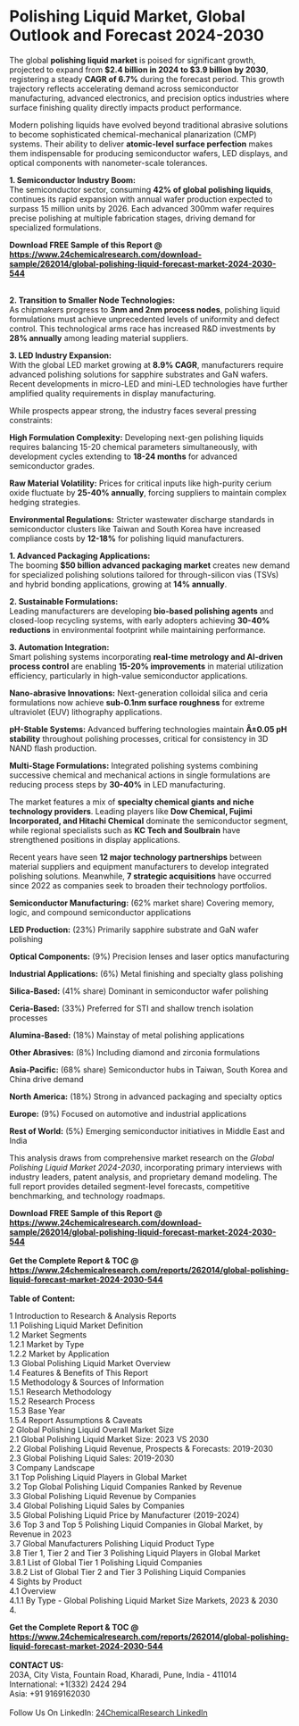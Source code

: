 <h1>Polishing Liquid Market, Global Outlook and Forecast 2024-2030</h1><p>The global <strong>polishing liquid market</strong> is poised for significant growth, projected to expand from <strong>$2.4 billion in 2024 to $3.9 billion by 2030</strong>, registering a steady <strong>CAGR of 6.7%</strong> during the forecast period. This growth trajectory reflects accelerating demand across semiconductor manufacturing, advanced electronics, and precision optics industries where surface finishing quality directly impacts product performance.</p><p>Modern polishing liquids have evolved beyond traditional abrasive solutions to become sophisticated chemical-mechanical planarization (CMP) systems. Their ability to deliver <strong>atomic-level surface perfection</strong> makes them indispensable for producing semiconductor wafers, LED displays, and optical components with nanometer-scale tolerances.</p><p><strong>1. Semiconductor Industry Boom:</strong><br>
The semiconductor sector, consuming <strong>42% of global polishing liquids</strong>, continues its rapid expansion with annual wafer production expected to surpass 15 million units by 2026. Each advanced 300mm wafer requires precise polishing at multiple fabrication stages, driving demand for specialized formulations.</p><div><b>Download FREE Sample of this Report @ 
            <a href="https://www.24chemicalresearch.com/download-sample/262014/global-polishing-liquid-forecast-market-2024-2030-544">
            https://www.24chemicalresearch.com/download-sample/262014/global-polishing-liquid-forecast-market-2024-2030-544</a></b></div><br><p><strong>2. Transition to Smaller Node Technologies:</strong><br>
As chipmakers progress to <strong>3nm and 2nm process nodes</strong>, polishing liquid formulations must achieve unprecedented levels of uniformity and defect control. This technological arms race has increased R&amp;D investments by <strong>28% annually</strong> among leading material suppliers.</p><p><strong>3. LED Industry Expansion:</strong><br>
With the global LED market growing at <strong>8.9% CAGR</strong>, manufacturers require advanced polishing solutions for sapphire substrates and GaN wafers. Recent developments in micro-LED and mini-LED technologies have further amplified quality requirements in display manufacturing.</p><p>While prospects appear strong, the industry faces several pressing constraints:</p><p><strong>High Formulation Complexity:</strong> Developing next-gen polishing liquids requires balancing 15-20 chemical parameters simultaneously, with development cycles extending to <strong>18-24 months</strong> for advanced semiconductor grades.</p><p><strong>Raw Material Volatility:</strong> Prices for critical inputs like high-purity cerium oxide fluctuate by <strong>25-40% annually</strong>, forcing suppliers to maintain complex hedging strategies.</p><p><strong>Environmental Regulations:</strong> Stricter wastewater discharge standards in semiconductor clusters like Taiwan and South Korea have increased compliance costs by <strong>12-18%</strong> for polishing liquid manufacturers.</p><p><strong>1. Advanced Packaging Applications:</strong><br>
The booming <strong>$50 billion advanced packaging market</strong> creates new demand for specialized polishing solutions tailored for through-silicon vias (TSVs) and hybrid bonding applications, growing at <strong>14% annually</strong>.</p><p><strong>2. Sustainable Formulations:</strong><br>
Leading manufacturers are developing <strong>bio-based polishing agents</strong> and closed-loop recycling systems, with early adopters achieving <strong>30-40% reductions</strong> in environmental footprint while maintaining performance.</p><p><strong>3. Automation Integration:</strong><br>
Smart polishing systems incorporating <strong>real-time metrology and AI-driven process control</strong> are enabling <strong>15-20% improvements</strong> in material utilization efficiency, particularly in high-value semiconductor applications.</p><p><strong>Nano-abrasive Innovations:</strong> Next-generation colloidal silica and ceria formulations now achieve <strong>sub-0.1nm surface roughness</strong> for extreme ultraviolet (EUV) lithography applications.</p><p><strong>pH-Stable Systems:</strong> Advanced buffering technologies maintain <strong>Â±0.05 pH stability</strong> throughout polishing processes, critical for consistency in 3D NAND flash production.</p><p><strong>Multi-Stage Formulations:</strong> Integrated polishing systems combining successive chemical and mechanical actions in single formulations are reducing process steps by <strong>30-40%</strong> in LED manufacturing.</p><p>The market features a mix of <strong>specialty chemical giants and niche technology providers</strong>. Leading players like <strong>Dow Chemical, Fujimi Incorporated, and Hitachi Chemical</strong> dominate the semiconductor segment, while regional specialists such as <strong>KC Tech and Soulbrain</strong> have strengthened positions in display applications.</p><p>Recent years have seen <strong>12 major technology partnerships</strong> between material suppliers and equipment manufacturers to develop integrated polishing solutions. Meanwhile, <strong>7 strategic acquisitions</strong> have occurred since 2022 as companies seek to broaden their technology portfolios.</p><p><strong>Semiconductor Manufacturing:</strong> (62% market share) Covering memory, logic, and compound semiconductor applications</p><p><strong>LED Production:</strong> (23%) Primarily sapphire substrate and GaN wafer polishing</p><p><strong>Optical Components:</strong> (9%) Precision lenses and laser optics manufacturing</p><p><strong>Industrial Applications:</strong> (6%) Metal finishing and specialty glass polishing</p><p><strong>Silica-Based:</strong> (41% share) Dominant in semiconductor wafer polishing</p><p><strong>Ceria-Based:</strong> (33%) Preferred for STI and shallow trench isolation processes</p><p><strong>Alumina-Based:</strong> (18%) Mainstay of metal polishing applications</p><p><strong>Other Abrasives:</strong> (8%) Including diamond and zirconia formulations</p><p><strong>Asia-Pacific:</strong> (68% share) Semiconductor hubs in Taiwan, South Korea and China drive demand</p><p><strong>North America:</strong> (18%) Strong in advanced packaging and specialty optics</p><p><strong>Europe:</strong> (9%) Focused on automotive and industrial applications</p><p><strong>Rest of World:</strong> (5%) Emerging semiconductor initiatives in Middle East and India</p><p>This analysis draws from comprehensive market research on the <em>Global Polishing Liquid Market 2024-2030</em>, incorporating primary interviews with industry leaders, patent analysis, and proprietary demand modeling. The full report provides detailed segment-level forecasts, competitive benchmarking, and technology roadmaps.</p><div><b>Download FREE Sample of this Report @ 
            <a href="https://www.24chemicalresearch.com/download-sample/262014/global-polishing-liquid-forecast-market-2024-2030-544">
            https://www.24chemicalresearch.com/download-sample/262014/global-polishing-liquid-forecast-market-2024-2030-544</a></b></div><br><div><b>Get the Complete Report & TOC @ 
            <a href="https://www.24chemicalresearch.com/reports/262014/global-polishing-liquid-forecast-market-2024-2030-544">
            https://www.24chemicalresearch.com/reports/262014/global-polishing-liquid-forecast-market-2024-2030-544</a></b></div><br>
            <b>Table of Content:</b><p>1 Introduction to Research & Analysis Reports<br />
    1.1 Polishing Liquid Market Definition<br />
    1.2 Market Segments<br />
        1.2.1 Market by Type<br />
        1.2.2 Market by Application<br />
    1.3 Global Polishing Liquid Market Overview<br />
    1.4 Features & Benefits of This Report<br />
    1.5 Methodology & Sources of Information<br />
        1.5.1 Research Methodology<br />
        1.5.2 Research Process<br />
        1.5.3 Base Year<br />
        1.5.4 Report Assumptions & Caveats<br />
2 Global Polishing Liquid Overall Market Size<br />
    2.1 Global Polishing Liquid Market Size: 2023 VS 2030<br />
    2.2 Global Polishing Liquid Revenue, Prospects & Forecasts: 2019-2030<br />
    2.3 Global Polishing Liquid Sales: 2019-2030<br />
3 Company Landscape<br />
    3.1 Top Polishing Liquid Players in Global Market<br />
    3.2 Top Global Polishing Liquid Companies Ranked by Revenue<br />
    3.3 Global Polishing Liquid Revenue by Companies<br />
    3.4 Global Polishing Liquid Sales by Companies<br />
    3.5 Global Polishing Liquid Price by Manufacturer (2019-2024)<br />
    3.6 Top 3 and Top 5 Polishing Liquid Companies in Global Market, by Revenue in 2023<br />
    3.7 Global Manufacturers Polishing Liquid Product Type<br />
    3.8 Tier 1, Tier 2 and Tier 3 Polishing Liquid Players in Global Market<br />
        3.8.1 List of Global Tier 1 Polishing Liquid Companies<br />
        3.8.2 List of Global Tier 2 and Tier 3 Polishing Liquid Companies<br />
4 Sights by Product<br />
    4.1 Overview<br />
        4.1.1 By Type - Global Polishing Liquid Market Size Markets, 2023 & 2030<br />
        4.</p><div><b>Get the Complete Report & TOC @ 
            <a href="https://www.24chemicalresearch.com/reports/262014/global-polishing-liquid-forecast-market-2024-2030-544">
            https://www.24chemicalresearch.com/reports/262014/global-polishing-liquid-forecast-market-2024-2030-544</a></b></div><br><b>CONTACT US:</b><br>
            203A, City Vista, Fountain Road, Kharadi, Pune, India - 411014<br>
            International: +1(332) 2424 294<br>
            Asia: +91 9169162030 <br><br>
            Follow Us On LinkedIn: <a href="https://www.linkedin.com/company/24chemicalresearch/">24ChemicalResearch LinkedIn</a>